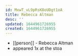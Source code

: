 ```yaml
---
id: MxwT_vL9pRsK8oUDgt1oA
title: Rebecca Altman
desc: ''
updated: 1644961726955
created: 1644961726955
---
```



- [[person]] - Rebecca Altman
- appeared 1x at the stoa
